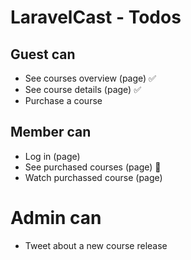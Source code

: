 # LaravelCast - Todos

## Guest can

-   See courses overview (page) ✅
-   See course details (page) ✅
-   Purchase a course

## Member can

-   Log in (page)
-   See purchased courses (page) 🔵
-   Watch purchassed course (page)

# Admin can

-   Tweet about a new course release

